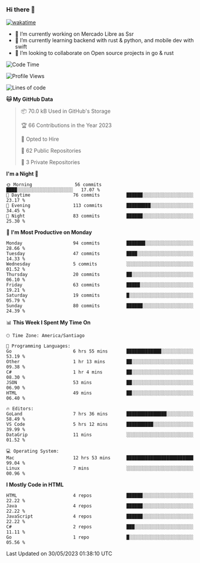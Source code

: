 ### Hi there 👋

[![wakatime](https://wakatime.com/badge/user/330beacb-fb27-4e32-bc38-f8f521bcf832.svg)](https://wakatime.com/@330beacb-fb27-4e32-bc38-f8f521bcf832)

- 🔭 I’m currently working on Mercado Libre as Ssr
- 🌱 I’m currently learning backend with rust & python, and mobile dev with swift
- 👯 I’m looking to collaborate on Open source projects in go & rust

<!--START_SECTION:waka-->
![Code Time](http://img.shields.io/badge/Code%20Time-93%20hrs%2032%20mins-blue)

![Profile Views](http://img.shields.io/badge/Profile%20Views-0-blue)

![Lines of code](https://img.shields.io/badge/From%20Hello%20World%20I%27ve%20Written-3.4%20million%20lines%20of%20code-blue)

**🐱 My GitHub Data** 

> 📦 70.0 kB Used in GitHub's Storage 
 > 
> 🏆 66 Contributions in the Year 2023
 > 
> 💼 Opted to Hire
 > 
> 📜 62 Public Repositories 
 > 
> 🔑 3 Private Repositories 
 > 
**I'm a Night 🦉** 

```text
🌞 Morning                56 commits          ████░░░░░░░░░░░░░░░░░░░░░   17.07 % 
🌆 Daytime                76 commits          ██████░░░░░░░░░░░░░░░░░░░   23.17 % 
🌃 Evening                113 commits         █████████░░░░░░░░░░░░░░░░   34.45 % 
🌙 Night                  83 commits          ██████░░░░░░░░░░░░░░░░░░░   25.30 % 
```
📅 **I'm Most Productive on Monday** 

```text
Monday                   94 commits          ███████░░░░░░░░░░░░░░░░░░   28.66 % 
Tuesday                  47 commits          ████░░░░░░░░░░░░░░░░░░░░░   14.33 % 
Wednesday                5 commits           ░░░░░░░░░░░░░░░░░░░░░░░░░   01.52 % 
Thursday                 20 commits          ██░░░░░░░░░░░░░░░░░░░░░░░   06.10 % 
Friday                   63 commits          █████░░░░░░░░░░░░░░░░░░░░   19.21 % 
Saturday                 19 commits          █░░░░░░░░░░░░░░░░░░░░░░░░   05.79 % 
Sunday                   80 commits          ██████░░░░░░░░░░░░░░░░░░░   24.39 % 
```


📊 **This Week I Spent My Time On** 

```text
🕑︎ Time Zone: America/Santiago

💬 Programming Languages: 
Go                       6 hrs 55 mins       █████████████░░░░░░░░░░░░   53.19 % 
Other                    1 hr 13 mins        ██░░░░░░░░░░░░░░░░░░░░░░░   09.38 % 
C#                       1 hr 4 mins         ██░░░░░░░░░░░░░░░░░░░░░░░   08.30 % 
JSON                     53 mins             ██░░░░░░░░░░░░░░░░░░░░░░░   06.90 % 
HTML                     49 mins             ██░░░░░░░░░░░░░░░░░░░░░░░   06.40 % 

🔥 Editors: 
GoLand                   7 hrs 36 mins       ███████████████░░░░░░░░░░   58.49 % 
VS Code                  5 hrs 12 mins       ██████████░░░░░░░░░░░░░░░   39.99 % 
DataGrip                 11 mins             ░░░░░░░░░░░░░░░░░░░░░░░░░   01.52 % 

💻 Operating System: 
Mac                      12 hrs 53 mins      █████████████████████████   99.04 % 
Linux                    7 mins              ░░░░░░░░░░░░░░░░░░░░░░░░░   00.96 % 
```

**I Mostly Code in HTML** 

```text
HTML                     4 repos             ██████░░░░░░░░░░░░░░░░░░░   22.22 % 
Java                     4 repos             ██████░░░░░░░░░░░░░░░░░░░   22.22 % 
JavaScript               4 repos             ██████░░░░░░░░░░░░░░░░░░░   22.22 % 
C#                       2 repos             ███░░░░░░░░░░░░░░░░░░░░░░   11.11 % 
Go                       1 repo              █░░░░░░░░░░░░░░░░░░░░░░░░   05.56 % 
```




 Last Updated on 30/05/2023 01:38:10 UTC
<!--END_SECTION:waka-->
